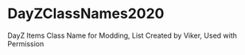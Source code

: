 # DayZClassNames2020
DayZ Items Class Name for Modding, List Created by Viker, Used with Permission
